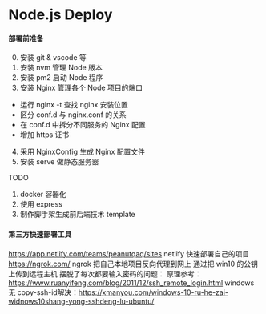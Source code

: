 # Node.js Deploy

#### 部署前准备
0. 安装 git & vscode 等
1. 安装 nvm 管理 Node 版本
2. 安装 pm2 启动 Node 程序
3. 安装 Nginx 管理各个 Node 项目的端口
  + 运行 nginx -t 查找 nginx 安装位置
  + 区分 conf.d 与 nginx.conf 的关系
  + 在 conf.d 中拆分不同服务的 Nginx 配置
  + 增加 https 证书
4. 采用 NginxConfig 生成 Nginx 配置文件
5. 安装 serve 做静态服务器

TODO
1. docker 容器化
2. 使用 express
3. 制作脚手架生成前后端技术 template

#### 第三方快速部署工具
https://app.netlify.com/teams/peanutqaq/sites netlify 快速部署自己的项目
https://ngrok.com/ ngrok 把自己本地项目反向代理到网上
通过把 win10 的公钥上传到远程主机 摆脱了每次都要输入密码的问题：
原理参考：https://www.ruanyifeng.com/blog/2011/12/ssh_remote_login.html
windows无 copy-ssh-id解决：https://xmanyou.com/windows-10-ru-he-zai-widnows10shang-yong-sshdeng-lu-ubuntu/


